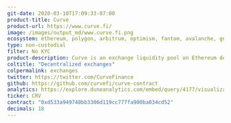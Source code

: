 ```yaml
---
git-date: 2020-03-10T17:09:33-07:00
product-title: Curve
product-url: https://www.curve.fi/
image: /images/output_md/www.curve.fi.png
ecosystem: ethereum, polygon, arbitrum, optimism, fantom, avalanche, gnosis
type: non-custodial
filter: No KYC
product-description: Curve is an exchange liquidity pool on Ethereum designed for extremely efficient stablecoin trading. [Interview with Curve Finance founder](/curve).
coltitle: "Decentralized exchanges"
colpermalink: exchanges
twitter: https://twitter.com/CurveFinance
github: https://github.com/curvefi/curve-contract
analytics: https://explore.duneanalytics.com/embed/query/4177/visualization/8129?api_key=IwmzBnSTA6LFcqLYy1f5HQRiR3iDrNhOD8895hJP
ticker: CRV
contract: "0xd533a949740bb3306d119cc777fa900ba034cd52"
decimals: 18
---
```

